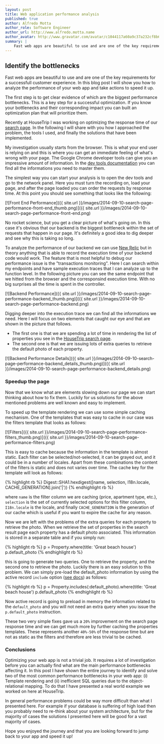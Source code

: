```yaml
---
layout: post
title: Web application performance analysis
published: true
author: Alfredo Motta
author_role: Software Engineer
author_url: http://www.alfredo.motta.name
author_avatar: http://www.gravatar.com/avatar/c1044117a60a9c37a232cf8b6e2c87a8.png
summary: |
    Fast web apps are beautiful to use and are one of the key requirements for a successfull customer experience. In this blog post I will show you how to analyze the performance of your web app and take actions to speed it up.
---
```


## Identify the bottlenecks
Fast web apps are beautiful to use and are one of the key requirements for a successfull customer experience. In this blog post I will show you how to analyze the performance of your web app and take actions to speed it up. 

The first step is to get clear evidence of which are the biggest performance bottlenecks. This is a key step for a successful optimization. If you know your bottlenecks and their corresponding impact you can built an optimization plan that will prioritize them. 

Recently at HouseTrip I was working on optimizing the response time of our [search page](housetrip.com/en/search-holiday-apartments/london). In the following I will share with you how I approached the problem, the tools I used, and finally the solutions that have been implemented.

My investigation usually starts from the browser. This is what your end user is relying on and this is where you can get an immediate feeling of what's wrong with your page. The Google Chrome developer tools can give you an impressive amount of information. In the [dev tools documentation](https://developer.chrome.com/devtools/docs/timeline) you can find all the informations you need to master them.  

The simplest way you can start your analysis is to open the dev tools and go to the network panel. Here you must turn the recording on, load your page, and after the page loaded you can order the requests by response time. At this point you should see something that looks like the following:

[![Front End Performance]({{ site.url }}/images/2014-09-10-search-page-performance-front-end_thumb.png)]({{ site.url }}/images/2014-09-10-search-page-performance-front-end.png)

No rocket science, but you get a clear picture of what's going on. In this case it's obvious that our backend is the biggest bottleneck within the set of requests that happen in our page. It's definitely a good idea to dig deeper and see why this is taking so long.

To analyze the performance of our backend we can use [New Relic](http://newrelic.com/) but in theory anything that is able to record the execution time of your backend code would work. The feature that is most helpful to debug our performance issue is the "transactions monitoring". Here I can search within my endpoints and have sample execution traces that I can analyze up to the function level. In the following picture you can see the same endpoint that we hitted from the browser and the corresponsind execution time. With no big surprises all the time is spent in the controller.

[![Backend Performance]({{ site.url }}/images/2014-09-10-search-page-performance-backend_thumb.png)]({{ site.url }}/images/2014-09-10-search-page-performance-backend.png)

Digging deeper into the execution trace we can find all the informations we need. Here I will focus on two elements that caught our eye and that are shown in the picture that follows. 

* The first one is that we are spending a lot of time in rendering the list of properties you see in the [HouseTrip search page](http://www.housetrip.com/en/search-holiday-apartments/london). 
* The second one is that we are issuing lots of extra queries to retrieve the default photo of each property. 

[![Backend Performance Details]({{ site.url }}/images/2014-09-10-search-page-performance-backend_details_thumb.png)]({{ site.url }}/images/2014-09-10-search-page-performance-backend_details.png)


### Speedup the page

Now that we know what are elements slowing down our page we can start thinking about how to fix them. Luckily for us solutions for the above mentioned problems are well known and easy to implement.

To speed up the template rendering we can use some simple caching mechanism. One of the templates that was easy to cache in our case was the filters template that looks as follows:

[![Filters]({{ site.url }}/images/2014-09-10-search-page-performance-filters_thumb.png)]({{ site.url }}/images/2014-09-10-search-page-performance-filters.png)

This is easy to cache because the information in the template is almost static. Each filter can be selected/not-selected, it can be grayed out, and it could be in a number of locales. Apart from these combinations the content of the filters is static and does not varies over time. The cache key for the template will look as follows:

{% highlight rb %}
Digest::SHA1.hexdigest([name, selection, I18n.locale, CACHE_GENERATION].join('|'))
{% endhighlight rb %}

where `name` is the filter column we are caching (price, apartment type, etc.), `selection` is the set of currently selected options for this filter column, `I18n.locale` is the locale, and finally `CACHE_GENERATION` is the generation of our cache which is useful if you want to expire the cache for any reason. 

Now we are left with the problems of the extra queries for each property to retrieve the photo. When we retrieve the set of properties in the search result page each property has a default photo associated. This information is stored in a separate table and if you simply run:

{% highlight rb %} 
p = Property.where(title: 'Great beach house')
p.default_photo
{% endhighlight rb %}

this is going to generate two queries. One to retrieve the property, and the second one to retrieve the photo. Luckily there is an easy solution to this problem. We can simply pre-load the default_photo information by using the active record `include` option ([see docs](http://api.rubyonrails.org/classes/ActiveRecord/QueryMethods.html#method-i-includes)) as follows:

{% highlight rb %}
p = Property.includes(:default_photo).where(title: 'Great beach house')
p.default_photo
{% endhighlight rb %}

Now active record is going to preload in memory the information related to the `default_photo` and you will not need an extra query when you issue the `p.default_photo` instruction.

These two very simple fixes gave us a `20%` improvement on the search page response time and we can get much more by further caching the properties templates. These represents another `40%-50%` of the response time but are not as static as the filters and therefore are less trivial to be cached. 

### Conclusions

Optimizing your web app is not a trivial job. It requires a lot of investigation before you can actually find what are the main performance bottlenecks affecting it. In this post I have shown the entire journey to identify and solve two of the most common performance bottlenecks in your web app: (i) Template rendering and (ii) inefficient SQL queries due to the object-relational mapping. To do that I have presented a real world example we worked on here at HouseTrip.

In general performance problems could be way more difficult than what I presented here. For example if your database is suffering of high load then you probably need to re-think about your system architecture, but for the majority of cases the solutions I presented here will be good for a vast majority of cases.

Hope you enjoyed the journey and that you are looking forward to jump back to your app and speed it up!
